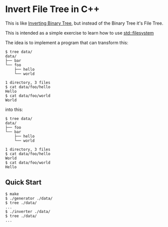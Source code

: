 # Invert File Tree in C++

This is like [Inverting Binary Tree](https://twitter.com/mxcl/status/608682016205344768), but instead of the Binary Tree it's File Tree.

This is intended as a simple exercise to learn how to use [std::filesystem](https://en.cppreference.com/w/cpp/filesystem)

The idea is to implement a program that can transform this:

```console
$ tree data/
data/
├── bar
└── foo
    ├── hello
    └── world

1 directory, 3 files
$ cat data/foo/hello
Hello
$ cat data/foo/world
World
```

into this:

```console
$ tree data/
data/
├── foo
└── bar
    ├── hello
    └── world

1 directory, 3 files
$ cat data/foo/hello
World
$ cat data/foo/world
Hello
```

## Quick Start

```console
$ make
$ ./generator ./data/
$ tree ./data/
...
$ ./inverter ./data/
$ tree ./data/
...
```
